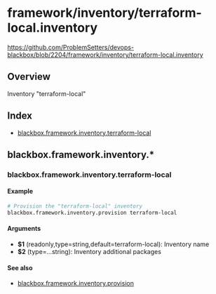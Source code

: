 # framework/inventory/terraform-local.inventory

https://github.com/ProblemSetters/devops-blackbox/blob/2204/framework/inventory/terraform-local.inventory

## Overview

Inventory "terraform-local"

## Index

* [blackbox.framework.inventory.terraform-local](#blackboxframeworkinventoryterraform-local)

## blackbox.framework.inventory.*

### blackbox.framework.inventory.terraform-local

#### Example

```bash
# Provision the "terraform-local" inventory
blackbox.framework.inventory.provision terraform-local
```

#### Arguments

* **$1** (readonly,type=string,default=terraform-local): Inventory name
* **$2** (type=...string): Inventory additional packages

#### See also

* [blackbox.framework.inventory.provision](#blackboxframeworkinventoryprovision)

